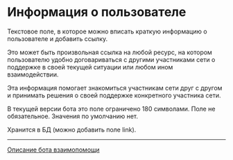# Информация о пользователе

Текстовое поле, в которое можно вписать краткую информацию о пользователе и добавить ссылку. 

Это может быть произвольная ссылка на любой ресурс, на котором пользователю удобно договариваться с другими участниками сети о поддержке в своей текущей ситуации или любом ином взаимодействии. 

Эта информация помогает знакомиться участникам сети друг с другом и принимать решения о своей поддержке конкретного участника сети.

В текущей версии бота это поле ограничено 180 символами.
Поле не обязательное. 
Значения по умолчанию нет. 

Хранится в БД (можно добавить поле link). 

---
[Описание бота взаимопомощи](../index.md) 
